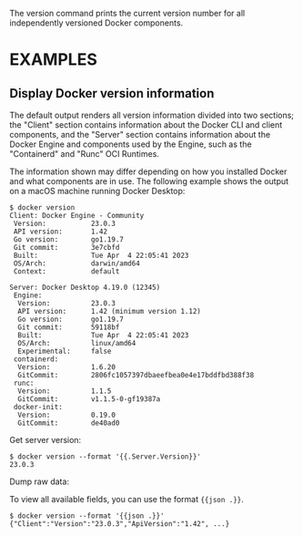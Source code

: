 The version command prints the current version number for all independently
versioned Docker components.

# EXAMPLES

## Display Docker version information

The default output renders all version information divided into two sections;
the "Client" section contains information about the Docker CLI and client
components, and the "Server" section contains information about the Docker
Engine and components used by the Engine, such as the "Containerd" and "Runc"
OCI Runtimes.

The information shown may differ depending on how you installed Docker and
what components are in use. The following example shows the output on a macOS
machine running Docker Desktop:

    $ docker version
    Client: Docker Engine - Community
     Version:           23.0.3
     API version:       1.42
     Go version:        go1.19.7
     Git commit:        3e7cbfd
     Built:             Tue Apr  4 22:05:41 2023
     OS/Arch:           darwin/amd64
     Context:           default
    
    Server: Docker Desktop 4.19.0 (12345)
     Engine:
      Version:          23.0.3
      API version:      1.42 (minimum version 1.12)
      Go version:       go1.19.7
      Git commit:       59118bf
      Built:            Tue Apr  4 22:05:41 2023
      OS/Arch:          linux/amd64
      Experimental:     false
     containerd:
      Version:          1.6.20
      GitCommit:        2806fc1057397dbaeefbea0e4e17bddfbd388f38
     runc:
      Version:          1.1.5
      GitCommit:        v1.1.5-0-gf19387a
     docker-init:
      Version:          0.19.0
      GitCommit:        de40ad0

Get server version:

    $ docker version --format '{{.Server.Version}}'
    23.0.3

Dump raw data:

To view all available fields, you can use the format `{{json .}}`.

    $ docker version --format '{{json .}}'
    {"Client":"Version":"23.0.3","ApiVersion":"1.42", ...}
